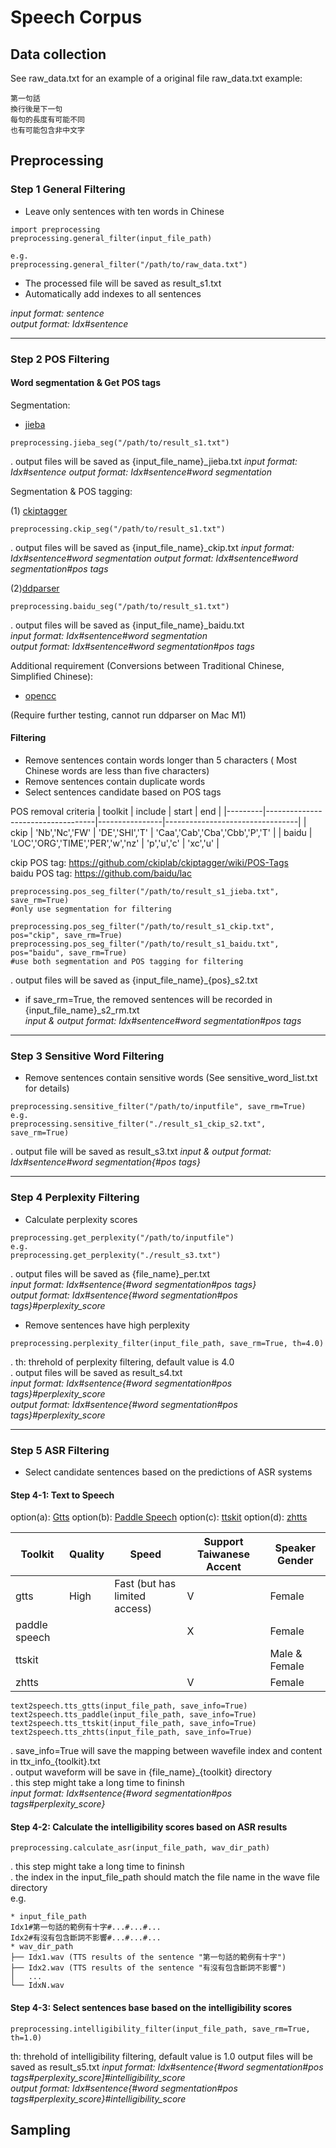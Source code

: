 # Speech Corpus

## Data collection

See raw_data.txt for an example of a original file
raw_data.txt example:
```
第一句話
換行後是下一句
每句的長度有可能不同
也有可能包含非中文字
```

## Preprocessing

### Step 1 General Filtering
* Leave only sentences with ten words in Chinese
```
import preprocessing
preprocessing.general_filter(input_file_path)

e.g.
preprocessing.general_filter("/path/to/raw_data.txt")
```
* The processed file will be saved as result_s1.txt
* Automatically add indexes to all sentences

*input format: sentence*  
*output format: Idx#sentence*

***
### Step 2 POS Filtering

#### Word segmentation & Get POS tags 

Segmentation:
* [jieba](https://github.com/fxsjy/jieba)
```
preprocessing.jieba_seg("/path/to/result_s1.txt")
```
. output files will be saved as {input_file_name}_jieba.txt
*input format: Idx#sentence*
*output format: Idx#sentence#word segmentation*

Segmentation & POS tagging:

(1) [ckiptagger](https://github.com/ckiplab/ckiptagger)

```
preprocessing.ckip_seg("/path/to/result_s1.txt")
```
. output files will be saved as {input_file_name}_ckip.txt
*input format: Idx#sentence#word segmentation*
*output format: Idx#sentence#word segmentation#pos tags*

(2)[ddparser](https://github.com/baidu/DDParser)

```
preprocessing.baidu_seg("/path/to/result_s1.txt")
```
. output files will be saved as {input_file_name}_baidu.txt  
*input format: Idx#sentence#word segmentation*  
*output format: Idx#sentence#word segmentation#pos tags*  

Additional requirement (Conversions between Traditional Chinese, Simplified Chinese):
* [opencc](https://github.com/BYVoid/OpenCC) 

(Require further testing, cannot run ddparser on Mac M1)


#### Filtering

* Remove sentences contain words longer than 5 characters 
( Most Chinese words are less than five characters) 
* Remove sentences contain duplicate words 
* Select sentences candidate based on POS tags

POS removal criteria
| toolkit | include                           | start          | end                             |
|---------|-----------------------------------|----------------|---------------------------------|
| ckip    | 'Nb','Nc','FW'                    | 'DE','SHI','T' | 'Caa','Cab','Cba','Cbb','P','T' |
| baidu   | 'LOC','ORG','TIME','PER','w','nz' | 'p','u','c'    | 'xc','u'                        |

ckip POS tag: https://github.com/ckiplab/ckiptagger/wiki/POS-Tags  
baidu POS tag: https://github.com/baidu/lac    

```
preprocessing.pos_seg_filter("/path/to/result_s1_jieba.txt", save_rm=True)
#only use segmentation for filtering

preprocessing.pos_seg_filter("/path/to/result_s1_ckip.txt", pos="ckip", save_rm=True)
preprocessing.pos_seg_filter("/path/to/result_s1_baidu.txt", pos="baidu", save_rm=True)
#use both segmentation and POS tagging for filtering

```
. output files will be saved as {input_file_name}_{pos}_s2.txt  
* if save_rm=True, the removed sentences will be recorded in {input_file_name}_s2_rm.txt  
*input & output format: Idx#sentence#word segmentation#pos tags*  


***
### Step 3 Sensitive Word Filtering
* Remove sentences contain sensitive words (See sensitive_word_list.txt for details)
  
```
preprocessing.sensitive_filter("/path/to/inputfile", save_rm=True)
e.g.
preprocessing.sensitive_filter("./result_s1_ckip_s2.txt", save_rm=True)
```

. output file will be saved as result_s3.txt
*input & output format: Idx#sentence#word segmentation{#pos tags}*  

***
### Step 4 Perplexity Filtering

* Calculate perplexity scores
```
preprocessing.get_perplexity("/path/to/inputfile")
e.g.
preprocessing.get_perplexity("./result_s3.txt")
```

. output files will be saved as {file_name}_per.txt  
*input format: Idx#sentence{#word segmentation#pos tags}*  
*output format: Idx#sentence{#word segmentation#pos tags}#perplexity_score*  

* Remove sentences have high perplexity
```
preprocessing.perplexity_filter(input_file_path, save_rm=True, th=4.0)
```
. th: threhold of perplexity filtering, default value is 4.0  
. output files will be saved as result_s4.txt  
*input format: Idx#sentence{#word segmentation#pos tags}#perplexity_score*   
*output format: Idx#sentence{#word segmentation#pos tags}#perplexity_score*  

***
### Step 5 ASR Filtering

* Select candidate sentences based on the predictions of ASR systems
#### Step 4-1: Text to Speech
option(a): [Gtts](https://github.com/pndurette/gTTS)
option(b): [Paddle Speech](https://github.com/PaddlePaddle/PaddleSpeech)
option(c): [ttskit](https://github.com/kuangdd/ttskit)
option(d): [zhtts](https://github.com/Jackiexiao/zhtts)

| Toolkit       | Quality | Speed                         | Support Taiwanese Accent | Speaker Gender |
|---------------|---------|-------------------------------|--------------------------|----------------|
| gtts          | High    | Fast (but has limited access) | V                        |Female          |
| paddle speech |         |                               | X                        |Female          | 
| ttskit        |         |                               |                          |Male & Female   |
| zhtts         |         |                               | V                        |Female          |

```
text2speech.tts_gtts(input_file_path, save_info=True)
text2speech.tts_paddle(input_file_path, save_info=True)
text2speech.tts_ttskit(input_file_path, save_info=True)
text2speech.tts_zhtts(input_file_path, save_info=True)
```

. save_info=True will save the mapping between wavefile index and content in ttx_info_{toolkit}.txt  
. output waveform will be save in {file_name}_{toolkit} directory  
. this step might take a long time to fininsh  
*input format: Idx#sentence{#word segmentation#pos tags#perplexity_score}*  


#### Step 4-2: Calculate the intelligibility scores based on ASR results 
```
preprocessing.calculate_asr(input_file_path, wav_dir_path)

```
. this step might take a long time to fininsh  
. the index in the input_file_path should match the file name in the wave file directory  
e.g.  
```
* input_file_path
Idx1#第一句話的範例有十字#...#...#...
Idx2#有沒有包含斷詞不影響#...#...#...
* wav_dir_path
├── Idx1.wav (TTS results of the sentence "第一句話的範例有十字")
├── Idx2.wav (TTS results of the sentence "有沒有包含斷詞不影響")
│   ...
└── IdxN.wav
```


#### Step 4-3: Select sentences base based on the intelligibility scores 
```
preprocessing.intelligibility_filter(input_file_path, save_rm=True, th=1.0)
```
th: threhold of intelligibility filtering, default value is 1.0
output files will be saved as result_s5.txt
*input format: Idx#sentence{#word segmentation#pos tags#perplexity_score]#intelligibility_score*   
*output format: Idx#sentence{#word segmentation#pos tags#perplexity_score}#intelligibility_score*  

## Sampling



